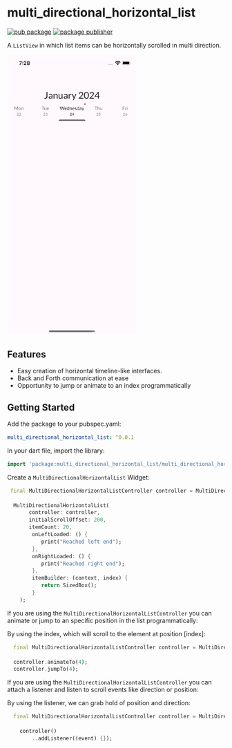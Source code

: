 # multi_directional_horizontal_list

[![pub package](https://img.shields.io/pub/v/sticky_grouped_list.svg)](https://pub.dev/packages/sticky_grouped_list)
[![package publisher](https://img.shields.io/pub/publisher/sticky_grouped_list.svg)](https://pub.dev/packages/sticky_grouped_list)

A `ListView` in which list items can be horizontally scrolled in multi direction.

<img src="https://github.com/joafc96/multi_directional_horizontal_list/blob/main/gifs/example_multi_directional_horizontal_list.gif" width="300">

## Features
* Easy creation of horizontal timeline-like interfaces.
* Back and Forth communication at ease
* Opportunity to jump or animate to an index programmatically

## Getting Started

Add the package to your pubspec.yaml:

 ```yaml
 multi_directional_horizontal_list: ^0.0.1
 ```

In your dart file, import the library:

 ```Dart
import 'package:multi_directional_horizontal_list/multi_directional_horizontal_list.dart';
 ``` 

Create a `MultiDirectionalHorizontalList` Widget:

 ```Dart
  final MultiDirectionalHorizontalListController controller = MultiDirectionalHorizontalListController();

   MultiDirectionalHorizontalList(
        controller: controller,
        initialScrollOffset: 200,
        itemCount: 20,
         onLeftLoaded: () {
            print("Reached left end");
         },
         onRightLoaded: () {
            print("Reached right end");
         },
         itemBuilder: (context, index) {
            return SizedBox();
         }
     );
```

If you are using the `MultiDirectionalHorizontalListController` you can animate or jump to an specific position in the list programmatically:

By using the index, which will scroll to the element at position [index]:
```Dart
  final MultiDirectionalHorizontalListController controller = MultiDirectionalHorizontalListController();

  controller.animateTo(4);
  controller.jumpTo(4);
```

If you are using the `MultiDirectionalHorizontalListController` you can attach a listener and listen to scroll events like direction or position:

By using the listener, we can grab hold of position and direction:
```Dart
  final MultiDirectionalHorizontalListController controller = MultiDirectionalHorizontalListController();

    controller()
        ..addListener((event) {});
```